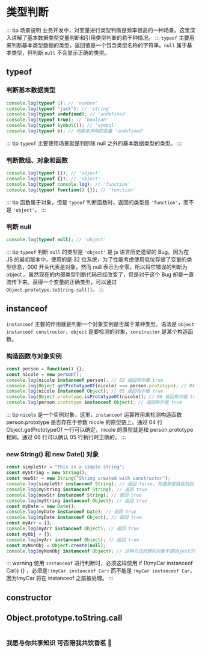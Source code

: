 # 类型判断

::: tip 场景说明
业务开发中，对变量进行类型判断是频率很高的一种场景。这里深入讲解了基本数据类型变量判断和引用类型判断的若干种情况。
:::
`typeof` 主要用来判断基本类型数据的类型，返回值是一个包含类型名称的字符串。`null` 属于基本类型，但判断 `null` 不会显示正确的类型。

## typeof

### 判断基本数据类型

```js
console.log(typeof 1); // 'number'
console.log(typeof "jack"); // 'string'
console.log(typeof undefined); // 'undefined'
console.log(typeof true); // 'boolean'
console.log(typeof Symbol()); // 'symbol'
console.log(typeof b); // 判断未声明的变量 'undefined'
```

::: tip
`typeof` 主要使用场景就是判断除 null 之外的基本数据类型的类型。
:::

### 判断数组、对象和函数

```js
console.log(typeof []); // 'object'
console.log(typeof {}); // 'object'
console.log(typeof console.log); // 'function'
console.log(typeof function() {}); // 'function'
```

::: tip
函数属于对象，但是 `typeof` 判断函数时，返回的类型是 `'function'`，而不是 `'object'`。
:::

### 判断 null

```js
console.log(typeof null); // 'object'
```

::: tip
`typeof` 判断 `null` 的类型是 `'object'` 是 js 语言历史遗留的 Bug。因为在 JS 的最初版本中，使用的是 32 位系统，为了性能考虑使用低位存储了变量的类型信息，000 开头代表是对象，然而 null 表示为全零，所以将它错误的判断为 object 。虽然现在的内部类型判断代码已经改变了，但是对于这个 Bug 却是一直流传下来。获得一个变量的正确类型，可以通过 `Object.prototype.toString.call()`。
:::

## instanceof

`instanceof` 主要的作用就是判断一个对象实例是否属于某种类型。语法是 `object instanceof constructor`，`object` 是要检测的对象，`constructor` 是某个构造函数。

### 构造函数与对象实例

```js
const person = function() {};
const nicole = new person();
console.log(nicole instanceof person); // 03 返回布尔值 true
console.log(Object.getPrototypeOf(nicole) === person.prototype); // 04 返回布尔值 true
console.log(nicole instanceof Object); // 05 返回布尔值 true
console.log(Object.prototype.isPrototypeOf(nicole)); // 06 返回布尔值 true
console.log(person.prototype instanceof Object); // 返回布尔值 true
```

::: tip
`nicole` 是一个实例对象，这里，`instanceof` 运算符用来检测构造函数 person.prototype 是否存在于参数 nicole 的原型链上。通过 04 行 Object.getPrototypeOf 一行可以确定，nicole 的原型就是和 person.prototype 相同。通过 06 行可以确认 05 行执行时正确的。
:::

### new String() 和 new Date() 对象

```js
const simpleStr = "This is a simple string";
const myString = new String();
const newStr = new String("String created with constructor");
console.log(simpleStr instanceof String); // 返回 false, 检查原型链会找到 undefined
console.log(myString instanceof String); // 返回 true
console.log(newStr instanceof String); // 返回 true
console.log(myString instanceof Object); // 返回 true
const myDate = new Date();
console.log(myDate instanceof Date); // 返回 true
console.log(myDate instanceof Object); // 返回 true
const myArr = [];
console.log(myArr instanceof Object); // 返回 true
const myObj = {};
console.log(myArr instanceof Object); // 返回 true
const myNonObj = Object.create(null);
console.log(myNonObj instanceof Object); // 这种方法创建的对象不是Object的一个实例
```

::: warning
使用 `instanceof` 进行判断时，必须这样使用 if (!(myCar instanceof Car)) {} ，必须是`!(myCar instanceof Car)` 而不能是 `!myCar instanceof Car`，因为!myCar 将在 instanceof 之前被处理。
:::

## constructor

## Object.prototype.toString.call

```

```

### 我愿与你共享知识 可否陪我共饮香茗 :tea:

<img :src="$withBase('/assets/wxpay.png')" style="height:200px;margin-top:30px;margin-right:80px">
<img :src="$withBase('/assets/alipay.jpg')" style="height:200px;margin-top:30px;">
